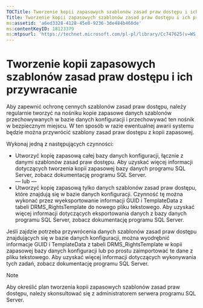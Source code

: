 ```yaml
---
TOCTitle: Tworzenie kopii zapasowych szablonów zasad praw dostępu i ich przywracanie
Title: Tworzenie kopii zapasowych szablonów zasad praw dostępu i ich przywracanie
ms:assetid: 'a6ed3328-4128-45e8-9236-3de484b460de'
ms:contentKeyID: 18123379
ms:mtpsurl: 'https://technet.microsoft.com/pl-pl/library/Cc747625(v=WS.10)'
---
```


Tworzenie kopii zapasowych szablonów zasad praw dostępu i ich przywracanie
==========================================================================

Aby zapewnić ochronę cennych szablonów zasad praw dostępu, należy regularnie tworzyć na nośniku kopie zapasowe danych szablonów przechowywanych w bazie danych konfiguracji i przechowywać ten nośnik w bezpiecznym miejscu. W ten sposób w razie ewentualnej awarii systemu będzie można przywrócić szablony zasad praw dostępu z kopii zapasowej.

Wykonaj jedną z następujących czynności:

-   Utworzyć kopię zapasową całej bazy danych konfiguracji, łącznie z danymi szablonów zasad praw dostępu. Aby uzyskać więcej informacji dotyczących tworzenia kopii zapasowej bazy danych programu SQL Server, zobacz dokumentację programu SQL Server.  
    — lub —  
-   Utworzyć kopię zapasową tylko danych szablonów zasad praw dostępu, które znajdują się w bazie danych konfiguracji. Czynność tę można wykonać przez wyeksportowanie informacji GUID i TemplateData z tabeli DRMS\_RightsTemplate do nowego pliku tekstowego. Aby uzyskać więcej informacji dotyczących eksportowania danych z bazy danych programu SQL Server, zobacz dokumentację programu SQL Server.

Jeśli zajdzie potrzeba przywrócenia danych szablonów zasad praw dostępu znajdujących się w bazie danych konfiguracji, można wyodrębnić informacje GUID i TemplateData z tabeli DRMS\_RightsTemplate w kopii zapasowej bazy danych konfiguracji lub po prostu zaimportować te dane z pliku tekstowego. Aby uzyskać więcej informacji dotyczących wykonywania tych zadań, zobacz dokumentację programu SQL Server.

> [!note]  
> Aby określić plan tworzenia kopii zapasowych szablonów zasad praw dostępu, należy skonsultować się z administratorem serwera programu SQL Server. 
